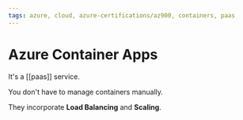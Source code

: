 ```yaml
---
tags: azure, cloud, azure-certifications/az900, containers, paas
---
```


# Azure Container Apps

It's a [[paas]] service.

You don't have to manage containers manually.

They incorporate **Load Balancing** and **Scaling**.


